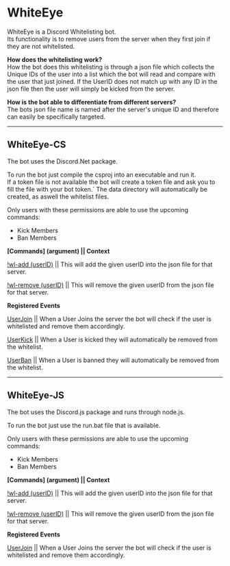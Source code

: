 # WhiteEye

WhiteEye is a Discord Whitelisting bot.  
Its functionality is to remove users from the server when they first join if they are not whitelisted.

**How does the whitelisting work?**  
How the bot does this whitelisting is through a json file which collects the Unique IDs of the user into a list which the bot will read and compare with the user that just joined. If the UserID does not match up with any ID in the json file then the user will simply be kicked from the server.

**How is the bot able to differentiate from different servers?**  
The bots json file name is named after the server's unique ID and therefore can easily be specifically targeted.

<hr>

## WhiteEye-CS

The bot uses the Discord.Net package.

To run the bot just compile the csproj into an executable and run it.  
If a token file is not available the bot will create a token file and ask you to fill the file with your bot token.´ 
The data directory will automatically be created, as aswell the whitelist files.  

Only users with these permissions are able to use the upcoming commands:

- Kick Members
- Ban Members



**[Commands] (argument) || Context** 

<u>!wl-add (userID)</u> || This will add the given userID into the json file for that server.

<u>!wl-remove (userID)</u> || This will remove the given userID from the json file for that server.



**Registered Events**

<u>UserJoin</u> || When a User Joins the server the bot will check if the user is whitelisted and remove them accordingly.

<u>UserKick</u> || When a User is kicked they will automatically be removed from the whitelist.

<u>UserBan</u> || When a User is banned they will automatically be removed from the whitelist.



<hr>

## WhiteEye-JS

The bot uses the Discord.js package and runs through node.js.

To run the bot just use the run.bat file that is available.

Only users with these permissions are able to use the upcoming commands:

- Kick Members
- Ban Members



**[Commands] (argument) || Context** 

<u>!wl-add (userID)</u> || This will add the given userID into the json file for that server.

<u>!wl-remove (userID)</u> || This will remove the given userID from the json file for that server.



**Registered Events**

<u>UserJoin</u> || When a User Joins the server the bot will check if the user is whitelisted and remove them accordingly.
